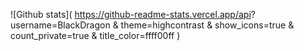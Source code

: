 ![Github stats](
https://github-readme-stats.vercel.app/api?
username=BlackDragon
&
theme=highcontrast
&
show_icons=true
&
count_private=true
&
title_color=ffff00ff
)
